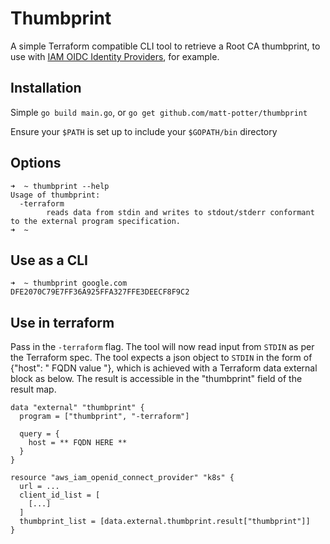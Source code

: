 # Thumbprint

A simple Terraform compatible CLI tool to retrieve a Root CA thumbprint, to use with [IAM OIDC Identity Providers](https://docs.aws.amazon.com/IAM/latest/UserGuide/id_roles_providers_create_oidc_verify-thumbprint.html), for example. 

## Installation

Simple `go build main.go`, or `go get github.com/matt-potter/thumbprint`

Ensure your `$PATH` is set up to include your `$GOPATH/bin` directory 

## Options

```
➜  ~ thumbprint --help 
Usage of thumbprint:
  -terraform
        reads data from stdin and writes to stdout/stderr conformant to the external program specification.
➜  ~ 
```

## Use as a CLI

```
➜  ~ thumbprint google.com 
DFE2070C79E7FF36A925FFA327FFE3DEECF8F9C2
```

## Use in terraform 

Pass in the `-terraform` flag. The tool will now read input from `STDIN` as per the Terraform spec. The tool expects a json object to `STDIN` in the form of {"host": " FQDN value "}, which is achieved with a Terraform data external block as below. The result is accessible in the "thumbprint" field of the result map.

```
data "external" "thumbprint" {
  program = ["thumbprint", "-terraform"]

  query = {
    host = ** FQDN HERE **
  }
}

resource "aws_iam_openid_connect_provider" "k8s" {
  url = ...
  client_id_list = [
    [...]
  ]
  thumbprint_list = [data.external.thumbprint.result["thumbprint"]]
}
```